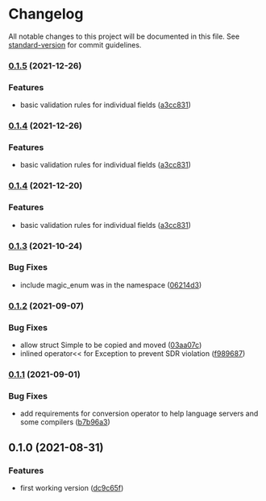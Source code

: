 # Changelog

All notable changes to this project will be documented in this file. See [standard-version](https://github.com/conventional-changelog/standard-version) for commit guidelines.

### [0.1.5](https://github.com/Rechip/simple-yaml/compare/v0.1.3...v0.1.5) (2021-12-26)


### Features

* basic validation rules for individual fields ([a3cc831](https://github.com/Rechip/simple-yaml/commit/a3cc83166bf26abea215f36da2628acec10c9cf5))

### [0.1.4](https://github.com/Rechip/simple-yaml/compare/v0.1.3...v0.1.4) (2021-12-26)


### Features

* basic validation rules for individual fields ([a3cc831](https://github.com/Rechip/simple-yaml/commit/a3cc83166bf26abea215f36da2628acec10c9cf5))

### [0.1.4](https://github.com/Rechip/simple-yaml/compare/v0.1.3...v0.1.4) (2021-12-20)


### Features

* basic validation rules for individual fields ([a3cc831](https://github.com/Rechip/simple-yaml/commit/a3cc83166bf26abea215f36da2628acec10c9cf5))

### [0.1.3](https://github.com/Rechip/simple-yaml/compare/v0.1.2...v0.1.3) (2021-10-24)


### Bug Fixes

* include magic_enum was in the namespace ([06214d3](https://github.com/Rechip/simple-yaml/commit/06214d392d6a2193780b65747ad907dba5b4a48b))

### [0.1.2](https://github.com/Rechip/simple-yaml/compare/v0.1.1...v0.1.2) (2021-09-07)


### Bug Fixes

* allow struct Simple to be copied and moved ([03aa07c](https://github.com/Rechip/simple-yaml/commit/03aa07c5f830c87cd2236b5b94ce3bf604ee5d5e))
* inlined operator<< for Exception to prevent SDR violation ([f989687](https://github.com/Rechip/simple-yaml/commit/f98968788ea57dec17598acb4775c8599f33dd08))

### [0.1.1](https://github.com/Rechip/simple-yaml/compare/v0.1.0...v0.1.1) (2021-09-01)


### Bug Fixes

* add requirements for conversion operator to help language servers and some compilers ([b7b96a3](https://github.com/Rechip/simple-yaml/commit/b7b96a3a1cc0cde6e2c0cc97807f48a6ad198b05))

## 0.1.0 (2021-08-31)


### Features

* first working version ([dc9c65f](https://github.com/Rechip/simple-yaml/commit/dc9c65ffb37c840b19f620680a4617bf22c276d7))

